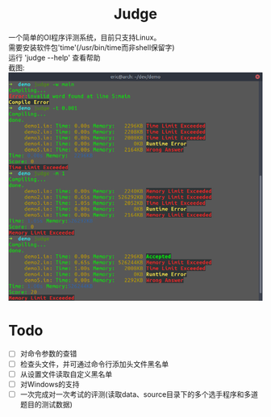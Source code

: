 # <center>Judge</center>
一个简单的OI程序评测系统，目前只支持Linux。</br>
需要安装软件包'time'(/usr/bin/time而非shell保留字)</br>
运行 'judge --help' 查看帮助</br>
截图:</br>
![](./screenshot/demo.png)

# Todo
- [ ] 对命令参数的查错
- [ ] 检查头文件，并可通过命令行添加头文件黑名单
- [ ] 从设置文件读取自定义黑名单
- [ ] 对Windows的支持
- [ ] 一次完成对一次考试的评测(读取data、source目录下的多个选手程序和多道题目的测试数据)
